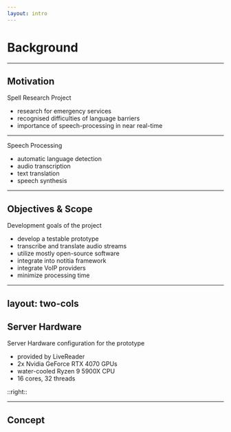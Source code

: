 ```yaml
---
layout: intro
---
```


# Background

<Toc mode="onlySiblings" />

---

## Motivation

Spell Research Project

-   research for emergency services
-   recognised difficulties of language barriers
-   importance of speech-processing in near real-time

<div v-click>

<hr class="my-4" style="border-color: #94a8ff" />

Speech Processing

-   automatic language detection
-   audio transcription
-   text translation
-   speech synthesis

</div>

---

## Objectives & Scope

Development goals of the project

-   develop a testable prototype
-   transcribe and translate audio streams
-   utilize mostly open-source software
-   integrate into notitia framework
-   integrate VoIP providers
-   minimize processing time

---
layout: two-cols
---

## Server Hardware

Server Hardware configuration for the prototype

-   provided by LiveReader
-   2x Nvidia GeForce RTX 4070 GPUs
-   water-cooled Ryzen 9 5900X CPU
-   16 cores, 32 threads

::right::

<v-img src="./img/server.jpg" width="600px" height="500px" />

---

## Concept

<v-img src="./img/data-flow-chart.png" width="1200px" height="600px" />
